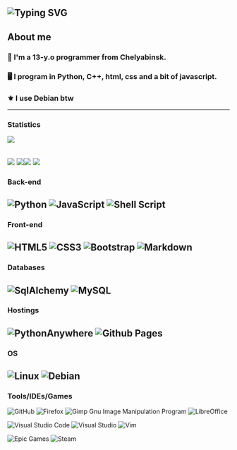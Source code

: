 ![Typing SVG](https://readme-typing-svg.herokuapp.com/?color=%3Eccff00&lines=Hi%F0%9F%91%8B+i%27m+Shash29!)
---
## About me
### 👋 I'm a 13-y.o programmer from Chelyabinsk.
### 🖥️ I program in Python, C++, html, css and a bit of javascript.
### ⚜️ I use Debian btw
---
### Statistics

![](https://komarev.com/ghpvc/?username=shash29exe)

![](https://github-profile-summary-cards.vercel.app/api/cards/profile-details?username=shash29exe&theme=solarized_dark)
![](https://github-profile-summary-cards.vercel.app/api/cards/repos-per-language?username=shash29exe&theme=solarized_dark)![](https://github-profile-summary-cards.vercel.app/api/cards/productive-time?username=shash29exe&theme=solarized_dark)
![](https://github-profile-summary-cards.vercel.app/api/cards/stats?username=shash29exe&theme=solarized_dark)
---
### Back-end

![Python](https://img.shields.io/badge/python-3670A0?style=for-the-badge&logo=python&logoColor=white)
![JavaScript](https://img.shields.io/badge/javascript-%23323330.svg?style=for-the-badge&logo=javascript&logoColor=%23F7DF1E)
![Shell Script](https://img.shields.io/badge/shell_script-%23121011.svg?style=for-the-badge&logo=gnu-bash&logoColor=white)
---
### Front-end

![HTML5](https://img.shields.io/badge/html5-%23E34F26.svg?style=for-the-badge&logo=html5&logoColor=white)
![CSS3](https://img.shields.io/badge/css3-%231572B6.svg?style=for-the-badge&logo=css3&logoColor=white)
![Bootstrap](https://img.shields.io/badge/bootstrap-%238511FA.svg?style=for-the-badge&logo=bootstrap&logoColor=white)
![Markdown](https://img.shields.io/badge/markdown-%23000000.svg?style=for-the-badge&logo=markdown&logoColor=white)
---
### Databases

![SqlAlchemy](https://camo.githubusercontent.com/df1e960c0884c37e8005f17493eda1d03e6bbd45525fedbb4ee45a24b21490fb/68747470733a2f2f696d672e736869656c64732e696f2f62616467652f2d53716c416c6368656d792d4643413132313f7374796c653d666c61742d737175617265266c6f676f3d53716c416c6368656d79)
![MySQL](https://img.shields.io/badge/mysql-4479A1.svg?style=for-the-badge&logo=mysql&logoColor=white)
---
### Hostings

![PythonAnywhere](https://img.shields.io/badge/pythonanywhere-%232F9FD7.svg?style=for-the-badge&logo=pythonanywhere&logoColor=151515)
![Github Pages](https://img.shields.io/badge/github%20pages-121013?style=for-the-badge&logo=github&logoColor=white)
---
### OS

![Linux](https://img.shields.io/badge/Linux-FCC624?style=for-the-badge&logo=linux&logoColor=black)
![Debian](https://img.shields.io/badge/Debian-D70A53?style=for-the-badge&logo=debian&logoColor=white)
---
### Tools/IDEs/Games

![GitHub](https://img.shields.io/badge/github-%23121011.svg?style=for-the-badge&logo=github&logoColor=white)
![Firefox](https://img.shields.io/badge/Firefox-FF7139?style=for-the-badge&logo=Firefox-Browser&logoColor=white)
![Gimp Gnu Image Manipulation Program](https://img.shields.io/badge/Gimp-657D8B?style=for-the-badge&logo=gimp&logoColor=FFFFFF)
![LibreOffice](https://img.shields.io/badge/LibreOffice-%2318A303?style=for-the-badge&logo=LibreOffice&logoColor=white)


![Visual Studio Code](https://img.shields.io/badge/Visual%20Studio%20Code-0078d7.svg?style=for-the-badge&logo=visual-studio-code&logoColor=white)
![Visual Studio](https://img.shields.io/badge/Visual%20Studio-5C2D91.svg?style=for-the-badge&logo=visual-studio&logoColor=white)
![Vim](https://img.shields.io/badge/VIM-%2311AB00.svg?style=for-the-badge&logo=vim&logoColor=white)

![Epic Games](https://img.shields.io/badge/epicgames-%23313131.svg?style=for-the-badge&logo=epicgames&logoColor=white)
![Steam](https://img.shields.io/badge/steam-%23000000.svg?style=for-the-badge&logo=steam&logoColor=white)
